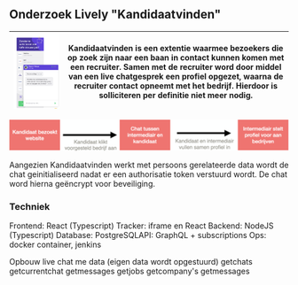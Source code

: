 ## Onderzoek Lively "Kandidaatvinden"

| ![afbeelding van de applicatie](./img/kandidaat.png) | Kandidaatvinden is een extentie waarmee bezoekers die op zoek zijn naar een baan in contact kunnen komen met een recruiter. Samen met de recruiter word door middel van een live chatgesprek een profiel opgezet, waarna de recruiter contact opneemt met het bedrijf. Hierdoor is solliciteren per definitie niet meer nodig. |
| ---------------------------------------------------- | ------------------------------------------------------------------------------------------------------------------------------------------------------------------------------------------------------------------------------------------------------------------------------------------------------------------------------ |


![Afbeelding van de manier waarop Kandidaatvinden werkt.](./img/goings.png)

Aangezien Kandidaatvinden werkt met persoons gerelateerde data wordt de chat geinitialiseerd nadat er een authorisatie token verstuurd wordt. De chat word hierna geëncrypt voor beveiliging.

### Techniek

Frontend: React (Typescript)
Tracker: iframe en React
Backend: NodeJS (Typescript)
Database: PostgreSQLAPI: GraphQL + subscriptions
Ops: docker container, jenkins

Opbouw live chat
me data (eigen data wordt opgestuurd)
getchats
getcurrentchat
getmessages
getjobs
getcompany's
getmessages
